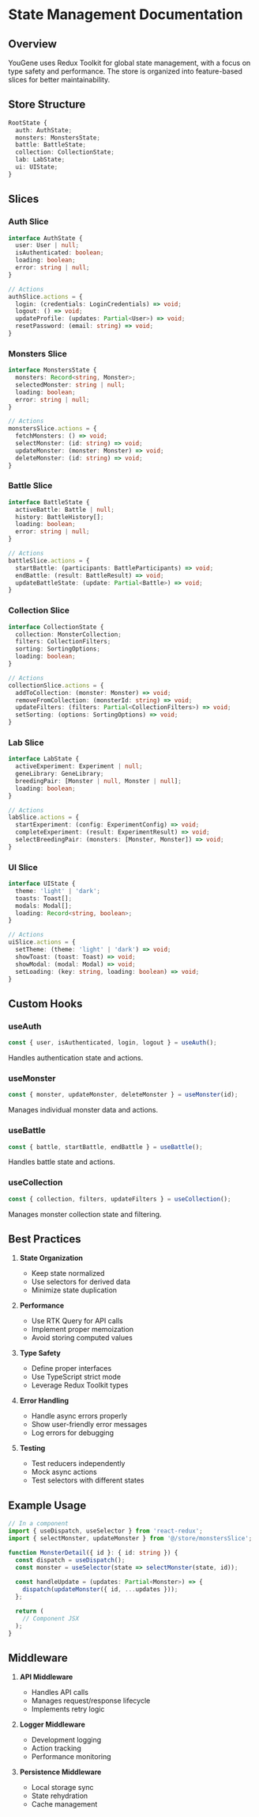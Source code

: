 # State Management Documentation

## Overview

YouGene uses Redux Toolkit for global state management, with a focus on type safety and performance. The store is organized into feature-based slices for better maintainability.

## Store Structure

```typescript
RootState {
  auth: AuthState;
  monsters: MonstersState;
  battle: BattleState;
  collection: CollectionState;
  lab: LabState;
  ui: UIState;
}
```

## Slices

### Auth Slice
```typescript
interface AuthState {
  user: User | null;
  isAuthenticated: boolean;
  loading: boolean;
  error: string | null;
}

// Actions
authSlice.actions = {
  login: (credentials: LoginCredentials) => void;
  logout: () => void;
  updateProfile: (updates: Partial<User>) => void;
  resetPassword: (email: string) => void;
}
```

### Monsters Slice
```typescript
interface MonstersState {
  monsters: Record<string, Monster>;
  selectedMonster: string | null;
  loading: boolean;
  error: string | null;
}

// Actions
monstersSlice.actions = {
  fetchMonsters: () => void;
  selectMonster: (id: string) => void;
  updateMonster: (monster: Monster) => void;
  deleteMonster: (id: string) => void;
}
```

### Battle Slice
```typescript
interface BattleState {
  activeBattle: Battle | null;
  history: BattleHistory[];
  loading: boolean;
  error: string | null;
}

// Actions
battleSlice.actions = {
  startBattle: (participants: BattleParticipants) => void;
  endBattle: (result: BattleResult) => void;
  updateBattleState: (update: Partial<Battle>) => void;
}
```

### Collection Slice
```typescript
interface CollectionState {
  collection: MonsterCollection;
  filters: CollectionFilters;
  sorting: SortingOptions;
  loading: boolean;
}

// Actions
collectionSlice.actions = {
  addToCollection: (monster: Monster) => void;
  removeFromCollection: (monsterId: string) => void;
  updateFilters: (filters: Partial<CollectionFilters>) => void;
  setSorting: (options: SortingOptions) => void;
}
```

### Lab Slice
```typescript
interface LabState {
  activeExperiment: Experiment | null;
  geneLibrary: GeneLibrary;
  breedingPair: [Monster | null, Monster | null];
  loading: boolean;
}

// Actions
labSlice.actions = {
  startExperiment: (config: ExperimentConfig) => void;
  completeExperiment: (result: ExperimentResult) => void;
  selectBreedingPair: (monsters: [Monster, Monster]) => void;
}
```

### UI Slice
```typescript
interface UIState {
  theme: 'light' | 'dark';
  toasts: Toast[];
  modals: Modal[];
  loading: Record<string, boolean>;
}

// Actions
uiSlice.actions = {
  setTheme: (theme: 'light' | 'dark') => void;
  showToast: (toast: Toast) => void;
  showModal: (modal: Modal) => void;
  setLoading: (key: string, loading: boolean) => void;
}
```

## Custom Hooks

### useAuth
```typescript
const { user, isAuthenticated, login, logout } = useAuth();
```
Handles authentication state and actions.

### useMonster
```typescript
const { monster, updateMonster, deleteMonster } = useMonster(id);
```
Manages individual monster data and actions.

### useBattle
```typescript
const { battle, startBattle, endBattle } = useBattle();
```
Handles battle state and actions.

### useCollection
```typescript
const { collection, filters, updateFilters } = useCollection();
```
Manages monster collection state and filtering.

## Best Practices

1. **State Organization**
   - Keep state normalized
   - Use selectors for derived data
   - Minimize state duplication

2. **Performance**
   - Use RTK Query for API calls
   - Implement proper memoization
   - Avoid storing computed values

3. **Type Safety**
   - Define proper interfaces
   - Use TypeScript strict mode
   - Leverage Redux Toolkit types

4. **Error Handling**
   - Handle async errors properly
   - Show user-friendly error messages
   - Log errors for debugging

5. **Testing**
   - Test reducers independently
   - Mock async actions
   - Test selectors with different states

## Example Usage

```typescript
// In a component
import { useDispatch, useSelector } from 'react-redux';
import { selectMonster, updateMonster } from '@/store/monstersSlice';

function MonsterDetail({ id }: { id: string }) {
  const dispatch = useDispatch();
  const monster = useSelector(state => selectMonster(state, id));
  
  const handleUpdate = (updates: Partial<Monster>) => {
    dispatch(updateMonster({ id, ...updates }));
  };

  return (
    // Component JSX
  );
}
```

## Middleware

1. **API Middleware**
   - Handles API calls
   - Manages request/response lifecycle
   - Implements retry logic

2. **Logger Middleware**
   - Development logging
   - Action tracking
   - Performance monitoring

3. **Persistence Middleware**
   - Local storage sync
   - State rehydration
   - Cache management 